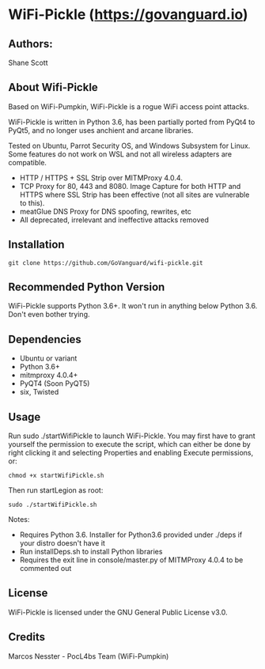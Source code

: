 WiFi-Pickle (https://govanguard.io)
==

## Authors:
Shane Scott

## About Wifi-Pickle
Based on WiFi-Pumpkin, WiFi-Pickle is a rogue WiFi access point attacks.

WiFi-Pickle is written in Python 3.6, has been partially ported from PyQt4 to PyQt5, and no longer uses anchient and arcane libraries. 

Tested on Ubuntu, Parrot Security OS, and Windows Subsystem for Linux. Some features do not work on WSL and not all wireless adapters are compatible.

* HTTP / HTTPS + SSL Strip over MITMProxy 4.0.4.
* TCP Proxy for 80, 443 and 8080. Image Capture for both HTTP and HTTPS where SSL Strip has been effective (not all sites are vulnerable to this).
* meatGlue DNS Proxy for DNS spoofing, rewrites, etc
* All deprecated, irrelevant and ineffective attacks removed

## Installation
```
git clone https://github.com/GoVanguard/wifi-pickle.git
```

## Recommended Python Version
WiFi-Pickle supports Python 3.6+. It won't run in anything below Python 3.6. Don't even bother trying.

## Dependencies
* Ubuntu or variant
* Python 3.6+
* mitmproxy 4.0.4+
* PyQT4 (Soon PyQT5)
* six, Twisted

## Usage
Run sudo ./startWifiPickle to launch WiFi-Pickle. You may first have to grant yourself the permission to execute the script, which can either be done by right clicking it and selecting Properties and enabling Execute permissions, or:
```
chmod +x startWifiPickle.sh
```

Then run startLegion as root:
```
sudo ./startWifiPickle.sh
```
Notes: 
* Requires Python 3.6. Installer for Python3.6 provided under ./deps if your distro doesn't have it
* Run installDeps.sh to install Python libraries
* Requires the exit line in console/master.py of MITMProxy 4.0.4 to be commented out

## License
WiFi-Pickle is licensed under the GNU General Public License v3.0.

## Credits
Marcos Nesster - PocL4bs Team (WiFi-Pumpkin)
